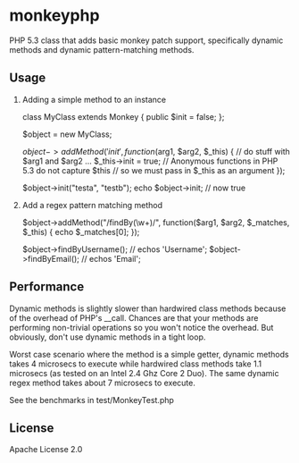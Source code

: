 monkeyphp
=========

PHP 5.3 class that adds basic monkey patch support, specifically dynamic 
methods and dynamic pattern-matching methods.

Usage
-----

1. Adding a simple method to an instance
    
    class MyClass extends Monkey {
      public $init = false;
    };
    
    $object = new MyClass;
    
    $object->addMethod('init', function($arg1, $arg2, $_this) {
      // do stuff with $arg1 and $arg2
      ...
      $_this->init = true;  // Anonymous functions in PHP 5.3 do not capture $this
                            // so we must pass in $_this as an argument
    });
    
    $object->init("testa", "testb");
    echo $object->init; // now true
    
2. Add a regex pattern matching method
    
    $object->addMethod("/findBy(\w+)/", function($arg1, $arg2, $_matches, $_this) {
      echo $_matches[0];
    });
    
    $object->findByUsername(); // echos 'Username';
    $object->findByEmail(); // echos 'Email';
    

Performance
-----------
Dynamic methods is slightly slower than hardwired class methods because of the 
overhead of PHP's __call. Chances are that your methods are performing 
non-trivial operations so you won't notice the overhead. But obviously, don't 
use dynamic methods in a tight loop.

Worst case scenario where the method is a simple getter, dynamic methods 
takes 4 microsecs to execute while hardwired class methods take 1.1 
microsecs (as tested on an Intel 2.4 Ghz Core 2 Duo). The same dynamic regex 
method takes about 7 microsecs to execute.

See the benchmarks in test/MonkeyTest.php


License
-------
Apache License 2.0